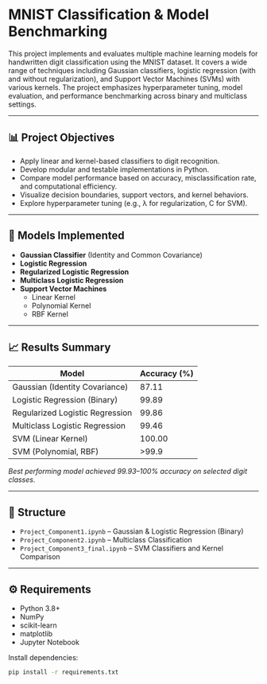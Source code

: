 # MNIST Classification & Model Benchmarking

This project implements and evaluates multiple machine learning models for handwritten digit classification using the MNIST dataset. It covers a wide range of techniques including Gaussian classifiers, logistic regression (with and without regularization), and Support Vector Machines (SVMs) with various kernels. The project emphasizes hyperparameter tuning, model evaluation, and performance benchmarking across binary and multiclass settings.

---

## 📊 Project Objectives

- Apply linear and kernel-based classifiers to digit recognition.
- Develop modular and testable implementations in Python.
- Compare model performance based on accuracy, misclassification rate, and computational efficiency.
- Visualize decision boundaries, support vectors, and kernel behaviors.
- Explore hyperparameter tuning (e.g., λ for regularization, C for SVM).

---

## 🧠 Models Implemented

- **Gaussian Classifier** (Identity and Common Covariance)
- **Logistic Regression**
- **Regularized Logistic Regression**
- **Multiclass Logistic Regression**
- **Support Vector Machines**  
  - Linear Kernel  
  - Polynomial Kernel  
  - RBF Kernel

---

## 📈 Results Summary

| Model                                | Accuracy (%) |
|-------------------------------------|--------------|
| Gaussian (Identity Covariance)      | 87.11        |
| Logistic Regression (Binary)        | 99.89        |
| Regularized Logistic Regression     | 99.86        |
| Multiclass Logistic Regression      | 99.46        |
| SVM (Linear Kernel)                 | 100.00       |
| SVM (Polynomial, RBF)               | >99.9        |

*Best performing model achieved 99.93–100% accuracy on selected digit classes.*

---

## 📂 Structure

- `Project_Component1.ipynb` – Gaussian & Logistic Regression (Binary)
- `Project_Component2.ipynb` – Multiclass Classification
- `Project_Component3_final.ipynb` – SVM Classifiers and Kernel Comparison

---

## ⚙️ Requirements

- Python 3.8+
- NumPy
- scikit-learn
- matplotlib
- Jupyter Notebook

Install dependencies:
```bash
pip install -r requirements.txt
